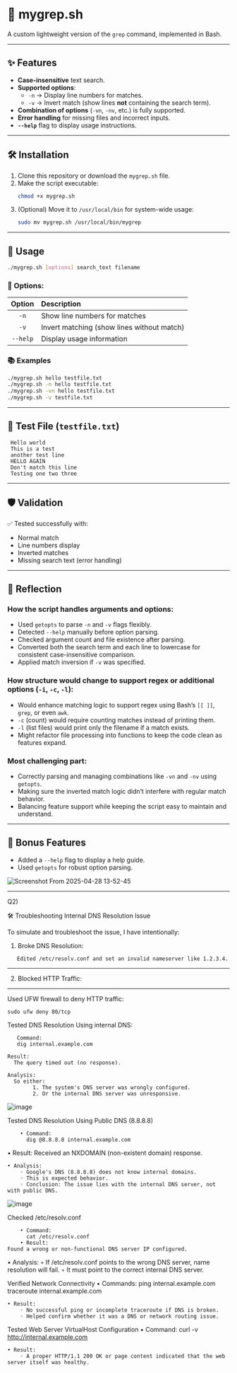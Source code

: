 
# 📄 mygrep.sh

A custom lightweight version of the `grep` command, implemented in Bash.

---

## ✨ Features

- **Case-insensitive** text search.
- **Supported options**:
  - `-n` → Display line numbers for matches.
  - `-v` → Invert match (show lines **not** containing the search term).
- **Combination of options** (`-vn`, `-nv`, etc.) is fully supported.
- **Error handling** for missing files and incorrect inputs.
- **`--help`** flag to display usage instructions.

---

## 🛠️ Installation

1. Clone this repository or download the `mygrep.sh` file.
2. Make the script executable:
   ```bash
   chmod +x mygrep.sh
   ```
3. (Optional) Move it to `/usr/local/bin` for system-wide usage:
   ```bash
   sudo mv mygrep.sh /usr/local/bin/mygrep
   ```

---

## 🚀 Usage

```bash
./mygrep.sh [options] search_text filename
```

### 📌 Options:
| Option | Description                            |
|:------:|:---------------------------------------|
| `-n`   | Show line numbers for matches           |
| `-v`   | Invert matching (show lines without match) |
| `--help` | Display usage information             |

### 📚 Examples

```bash
./mygrep.sh hello testfile.txt
./mygrep.sh -n hello testfile.txt
./mygrep.sh -vn hello testfile.txt
./mygrep.sh -v testfile.txt
```

---

## 🧪 Test File (`testfile.txt`)
```
 Hello world
 This is a test
 another test line
 HELLO AGAIN
 Don't match this line
 Testing one two three
```

---

## 🛡️ Validation

✅ Tested successfully with:

- Normal match
- Line numbers display
- Inverted matches
- Missing search text (error handling)

---

## 🧠 Reflection

### How the script handles arguments and options:

- Used `getopts` to parse `-n` and `-v` flags flexibly.
- Detected `--help` manually before option parsing.
- Checked argument count and file existence after parsing.
- Converted both the search term and each line to lowercase for consistent case-insensitive comparison.
- Applied match inversion if `-v` was specified.

### How structure would change to support regex or additional options (`-i`, `-c`, `-l`):

- Would enhance matching logic to support regex using Bash’s `[[ ]]`, `grep`, or even `awk`.
- `-c` (count) would require counting matches instead of printing them.
- `-l` (list files) would print only the filename if a match exists.
- Might refactor file processing into functions to keep the code clean as features expand.

### Most challenging part:

- Correctly parsing and managing combinations like `-vn` and `-nv` using `getopts`.
- Making sure the inverted match logic didn’t interfere with regular match behavior.
- Balancing feature support while keeping the script easy to maintain and understand.

---

## 🎯 Bonus Features

- Added a `--help` flag to display a help guide.
- Used `getopts` for robust option parsing.


![Screenshot From 2025-04-28 13-52-45](https://github.com/user-attachments/assets/37e33629-6efd-428d-a449-25e263e693f3)

-----------------------------------------------------------------------------------------------------------------------------------------------------------------------------------------------------------------

Q2)

🛠️ Troubleshooting Internal DNS Resolution Issue


To simulate and troubleshoot the issue, I have intentionally:
1. Broke DNS Resolution:
```
   Edited /etc/resolv.conf and set an invalid nameserver like 1.2.3.4.
```
---
2. Blocked HTTP Traffic:
---
   Used UFW firewall to deny HTTP traffic:
  ```
 sudo ufw deny 80/tcp
  ```          
Tested DNS Resolution Using internal DNS:

       Command:
       dig internal.example.com
```
Result:
  The query timed out (no response).

Analysis:
  So either:
        1. The system's DNS server was wrongly configured.
        2. Or the internal DNS server was unresponsive.

```


![image](https://github.com/user-attachments/assets/198b4d16-032b-455a-9686-9cd7c09501b4)




Tested DNS Resolution Using Public DNS (8.8.8.8)
```
    • Command:
      dig @8.8.8.8 internal.example.com
```
• Result:
  Received an NXDOMAIN (non-existent domain) response.
```
• Analysis:
    ◦ Google's DNS (8.8.8.8) does not know internal domains.
    ◦ This is expected behavior.
    ◦ Conclusion: The issue lies with the internal DNS server, not with public DNS.
```


![image](https://github.com/user-attachments/assets/254ecdb2-1ca2-46c8-a1b3-06358e83919a)




Checked /etc/resolv.conf
```
    • Command:
      cat /etc/resolv.conf
    • Result:
Found a wrong or non-functional DNS server IP configured.
```
  • Analysis:
        ◦ If /etc/resolv.conf points to the wrong DNS server, name resolution will fail.
        ◦ It must point to the correct internal DNS server.



Verified Network Connectivity
    • Commands:
      ping internal.example.com
      traceroute internal.example.com

    
    • Result:
        ◦ No successful ping or incomplete traceroute if DNS is broken.
        ◦ Helped confirm whether it was a DNS or network routing issue.


Tested Web Server VirtualHost Configuration
    • Command:
      curl -v http://internal.example.com


    • Result:
        ◦ A proper HTTP/1.1 200 OK or page content indicated that the web server itself was healthy.










